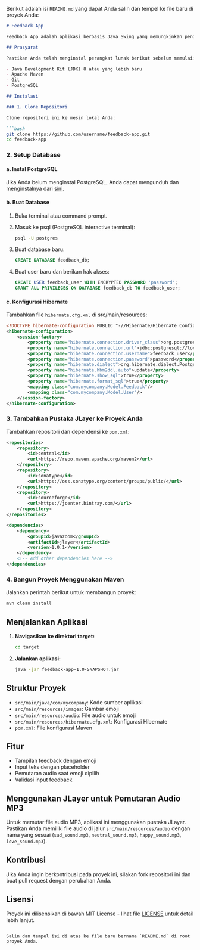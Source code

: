 Berikut adalah isi `README.md` yang dapat Anda salin dan tempel ke file baru di proyek Anda:

```markdown
# Feedback App

Feedback App adalah aplikasi berbasis Java Swing yang memungkinkan pengguna memberikan umpan balik menggunakan berbagai emoji.

## Prasyarat

Pastikan Anda telah menginstal perangkat lunak berikut sebelum memulai:

- Java Development Kit (JDK) 8 atau yang lebih baru
- Apache Maven
- Git
- PostgreSQL

## Instalasi

### 1. Clone Repositori

Clone repositori ini ke mesin lokal Anda:

```bash
git clone https://github.com/username/feedback-app.git
cd feedback-app
```

### 2. Setup Database

#### a. Instal PostgreSQL

Jika Anda belum menginstal PostgreSQL, Anda dapat mengunduh dan menginstalnya dari [sini](https://www.postgresql.org/download/).

#### b. Buat Database

1. Buka terminal atau command prompt.
2. Masuk ke psql (PostgreSQL interactive terminal):

    ```bash
    psql -U postgres
    ```

3. Buat database baru:

    ```sql
    CREATE DATABASE feedback_db;
    ```

4. Buat user baru dan berikan hak akses:

    ```sql
    CREATE USER feedback_user WITH ENCRYPTED PASSWORD 'password';
    GRANT ALL PRIVILEGES ON DATABASE feedback_db TO feedback_user;
    ```

#### c. Konfigurasi Hibernate

Tambahkan file `hibernate.cfg.xml` di src/main/resources:

```xml
<!DOCTYPE hibernate-configuration PUBLIC "-//Hibernate/Hibernate Configuration DTD 3.0//EN" "http://hibernate.sourceforge.net/hibernate-configuration-3.0.dtd">
<hibernate-configuration>
    <session-factory>
        <property name="hibernate.connection.driver_class">org.postgresql.Driver</property>
        <property name="hibernate.connection.url">jdbc:postgresql://localhost:5432/feedback_db</property>
        <property name="hibernate.connection.username">feedback_user</property>
        <property name="hibernate.connection.password">password</property>
        <property name="hibernate.dialect">org.hibernate.dialect.PostgreSQLDialect</property>
        <property name="hibernate.hbm2ddl.auto">update</property>
        <property name="hibernate.show_sql">true</property>
        <property name="hibernate.format_sql">true</property>
        <mapping class="com.mycompany.Model.Feedback"/>
        <mapping class="com.mycompany.Model.User"/>
    </session-factory>
</hibernate-configuration>
```

### 3. Tambahkan Pustaka JLayer ke Proyek Anda

Tambahkan repositori dan dependensi ke `pom.xml`:

```xml
<repositories>
    <repository>
        <id>central</id>
        <url>https://repo.maven.apache.org/maven2</url>
    </repository>
    <repository>
        <id>sonatype</id>
        <url>https://oss.sonatype.org/content/groups/public/</url>
    </repository>
    <repository>
        <id>sourceforge</id>
        <url>https://jcenter.bintray.com/</url>
    </repository>
</repositories>

<dependencies>
    <dependency>
        <groupId>javazoom</groupId>
        <artifactId>jlayer</artifactId>
        <version>1.0.1</version>
    </dependency>
    <!-- Add other dependencies here -->
</dependencies>
```

### 4. Bangun Proyek Menggunakan Maven

Jalankan perintah berikut untuk membangun proyek:

```bash
mvn clean install
```

## Menjalankan Aplikasi

1. **Navigasikan ke direktori target:**

   ```bash
   cd target
   ```

2. **Jalankan aplikasi:**

   ```bash
   java -jar feedback-app-1.0-SNAPSHOT.jar
   ```

## Struktur Proyek

- `src/main/java/com/mycompany`: Kode sumber aplikasi
- `src/main/resources/images`: Gambar emoji
- `src/main/resources/audio`: File audio untuk emoji
- `src/main/resources/hibernate.cfg.xml`: Konfigurasi Hibernate
- `pom.xml`: File konfigurasi Maven

## Fitur

- Tampilan feedback dengan emoji
- Input teks dengan placeholder
- Pemutaran audio saat emoji dipilih
- Validasi input feedback

## Menggunakan JLayer untuk Pemutaran Audio MP3

Untuk memutar file audio MP3, aplikasi ini menggunakan pustaka JLayer. Pastikan Anda memiliki file audio di jalur `src/main/resources/audio` dengan nama yang sesuai (`sad_sound.mp3`, `neutral_sound.mp3`, `happy_sound.mp3`, `love_sound.mp3`).

## Kontribusi

Jika Anda ingin berkontribusi pada proyek ini, silakan fork repositori ini dan buat pull request dengan perubahan Anda.

## Lisensi

Proyek ini dilisensikan di bawah MIT License - lihat file [LICENSE](LICENSE) untuk detail lebih lanjut.
```

Salin dan tempel isi di atas ke file baru bernama `README.md` di root proyek Anda.